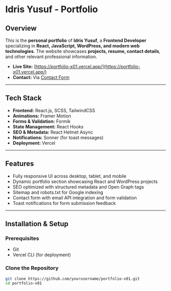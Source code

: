 # Idris Yusuf - Portfolio

## Overview
This is the **personal portfolio** of **Idris Yusuf**, a **Frontend Developer** specializing in **React, JavaScript, WordPress, and modern web technologies**. The website showcases **projects, resume, contact details**, and other relevant professional information.

- **Live Site:** [https://portfolio-x01.vercel.app/](https://portfolio-x01.vercel.app/)
- **Contact:** Via [Contact Form](https://portfolio-x01.vercel.app/contact)

---

## Tech Stack
- **Frontend:** React.js, SCSS, TailwindCSS
- **Animations:** Framer Motion
- **Forms & Validation:** Formik
- **State Management:** React Hooks
- **SEO & Metadata:** React Helmet Async
- **Notifications:** Sonner (for toast messages)
- **Deployment:** Vercel

---

## Features
- Fully responsive UI across desktop, tablet, and mobile
- Dynamic portfolio section showcasing React and WordPress projects
- SEO optimized with structured metadata and Open Graph tags
- Sitemap and robots.txt for Google indexing
- Contact form with email API integration and form validation
- Toast notifications for form submission feedback

---

## Installation & Setup
### Prerequisites
- Git
- Vercel CLI (for deployment)

### Clone the Repository
```sh
git clone https://github.com/yourusername/portfolio-x01.git
cd portfolio-x01
